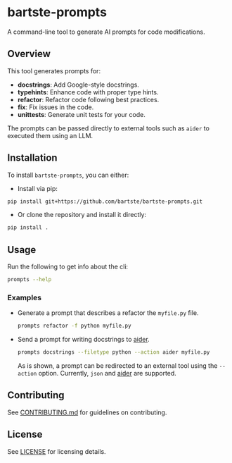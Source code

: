 # bartste-prompts

A command-line tool to generate AI prompts for code modifications.

## Overview

This tool generates prompts for:

- **docstrings**: Add Google-style docstrings.
- **typehints**: Enhance code with proper type hints.
- **refactor**: Refactor code following best practices.
- **fix**: Fix issues in the code.
- **unittests**: Generate unit tests for your code.

The prompts can be passed directly to external tools such as `aider` to executed
them using an LLM.

## Installation

To install `bartste-prompts`, you can either:

- Install via pip:

```bash
pip install git+https://github.com/bartste/bartste-prompts.git
```

- Or clone the repository and install it directly:

```bash
pip install .
```

## Usage

Run the following to get info about the cli:

```bash
prompts --help
```

### Examples

- Generate a prompt that describes a refactor the `myfile.py` file.

  ```bash
  prompts refactor -f python myfile.py
  ```

- Send a prompt for writing docstrings to [aider](https://github.com/paul-gauthier/aider).

  ```bash
  prompts docstrings --filetype python --action aider myfile.py
  ```

  As is shown, a prompt can be redirected to an external tool using the `--action` option. Currently, `json` and [aider](https://github.com/paul-gauthier/aider) are supported.

## Contributing

See [CONTRIBUTING.md](CONTRIBUTING.md) for guidelines on contributing.

## License

See [LICENSE](LICENSE) for licensing details.
